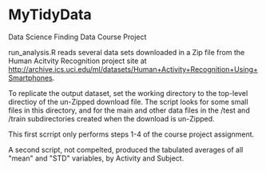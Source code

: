 MyTidyData
==========

Data Science Finding Data Course Project

run_analysis.R reads several data sets downloaded in a Zip file from the Human Acitvity Recognition project site at
http://archive.ics.uci.edu/ml/datasets/Human+Activity+Recognition+Using+Smartphones.

To replicate the output dataset, set the working directory to the top-level directioy of the un-Zipped download file. The script looks for some small files in this directory, and for the main and other data files in the /test and /train subdirectories created when the download is un-Zipped. 

This first scrript only performs steps 1-4 of the course project assignment. 

A second script, not compelted, produced the tabulated averages of all "mean" and "STD" variables, by Activity and Subject.


